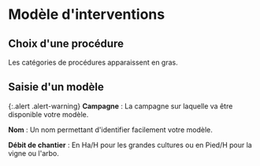 # Modèle d'interventions

## Choix d'une procédure

Les catégories de procédures apparaissent en gras.

## Saisie d'un modèle

{:.alert .alert-warning}
**Campagne** : La campagne sur laquelle va être disponible votre modèle.

**Nom** : Un nom permettant d'identifier facilement votre modèle.

**Débit de chantier** : En Ha/H pour les grandes cultures ou en Pied/H pour la vigne ou l'arbo.
